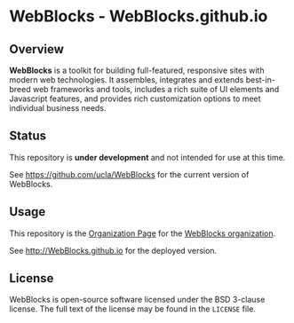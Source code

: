 # WebBlocks - WebBlocks.github.io

## Overview

**WebBlocks** is a toolkit for building full-featured, responsive sites with 
modern web technologies. It assembles, integrates and extends best-in-breed web 
frameworks and tools, includes a rich suite of UI elements and Javascript
features, and provides rich customization options to meet individual business 
needs.

## Status

This repository is **under development** and not intended for use at this time.

See https://github.com/ucla/WebBlocks for the current version of WebBlocks.

## Usage

This repository is the [Organization Page](https://help.github.com/articles/user-organization-and-project-pages#user--organization-pages) for the [WebBlocks organization](https://github.com/WebBlocks).

See http://WebBlocks.github.io for the deployed version.

## License

WebBlocks is open-source software licensed under the BSD 3-clause license. The 
full text of the license may be found in the `LICENSE` file.

